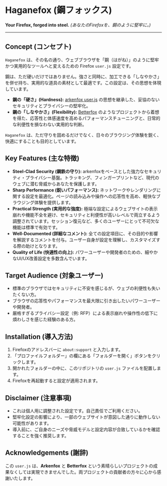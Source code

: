 # Haganefox (鋼フォックス)

**Your Firefox, forged into steel.**
*(あなたのFirefoxを、鋼のように堅牢に。)*

---

## Concept (コンセプト)

`Haganefox` は、その名の通り、ウェブブラウザを「鋼（はがね）」のように堅牢かつ実用的なツールへと変えるための Firefox `user.js` 設定です。

鋼は、ただ硬いだけではありません。強さと同時に、加工できる「しなやかさ」を併せ持ち、実用的な道具の素材として最適です。この設定は、その思想を体現しています。

* **鋼の「硬さ」(Hardness):** [arkenfox user.js](https://github.com/arkenfox/user.js) の思想を継承した、妥協のないセキュリティとプライバシーの堅牢化。
* **鋼の「しなやかさ」(Flexibility):** [Betterfox](https://github.com/yokoffing/Betterfox) のようなプロジェクトから着想を得た、応答性と体感速度を高めるパフォーマンスチューニングと、日常的な利便性を損なわない実用的な判断。

`Haganefox` は、ただ守りを固めるだけでなく、日々のブラウジング体験を鋭く、快適にすることも目的としています。

## Key Features (主な特徴)

* **Steel-Clad Security (鋼鉄の守り):** arkenfoxをベースとした強力なセキュリティ・プライバシー基盤。トラッキング、フィンガープリントなど、現代のウェブに潜む脅威からあなたを保護します。
* **Sharp Performance (鋭いパフォーマンス):** ネットワークやレンダリングに関する設定を最適化。ページの読み込みや操作への応答性を高め、軽快なブラウジング体験を提供します。
* **Practical Strength (実用的な強度):** 極端な設定によるウェブサイトの表示崩れや機能不全を避け、セキュリティと利便性が高いレベルで両立するよう調整されています。セッション復元など、多くのユーザーにとって不可欠な機能は標準で有効です。
* **Well-Documented (詳細なコメント):** 全ての設定項目に、その目的や影響を解説するコメントを付与。ユーザー自身が設定を理解し、カスタマイズする際の助けとなります。
* **Quality of Life (快適性の向上):** パワーユーザーや開発者のための、細やかなUI/UX改善設定を多数含んでいます。

## Target Audience (対象ユーザー)

* 標準のブラウザではセキュリティに不安を感じるが、ウェブの利便性も失いたくない方。
* ブラウザの応答性やパフォーマンスを最大限に引き出したいパワーユーザーや開発者。
* 厳格すぎるプライバシー設定（例: RFP）による表示崩れや操作性の低下に煩わしさを感じた経験のある方。

## Installation (導入方法)

1.  Firefoxのアドレスバーに `about:support` と入力します。
2.  「プロファイルフォルダー」の欄にある「フォルダーを開く」ボタンをクリックします。
3.  開かれたフォルダーの中に、このリポジトリの `user.js` ファイルを配置します。
4.  Firefoxを再起動すると設定が適用されます。

## Disclaimer (注意事項)

* これは個人用に調整された設定です。自己責任でご利用ください。
* 堅牢化設定の影響により、一部のウェブサイトが意図した通りに動作しない可能性があります。
* 導入前に、ご自身のニーズや脅威モデルと設定内容が合致しているかを確認することを強く推奨します。

## Acknowledgements (謝辞)

この `user.js` は、**Arkenfox** と **Betterfox** という素晴らしいプロジェクトの成果なくしては実現できませんでした。両プロジェクトの貢献者の方々に心から感謝いたします。
